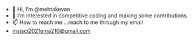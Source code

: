 - 👋 Hi, I’m @mehtakevan
- 👀 I’m interested in competitive coding and making some contributions. 
- 📫 How to reach me ...reach to me through my email
- msjsci2021ema210@gmail.com

<!---
mehtakevan/mehtakevan is a ✨ special ✨ repository because its `README.md` (this file) appears on your GitHub profile.
You can click the Preview link to take a look at your changes.
--->

